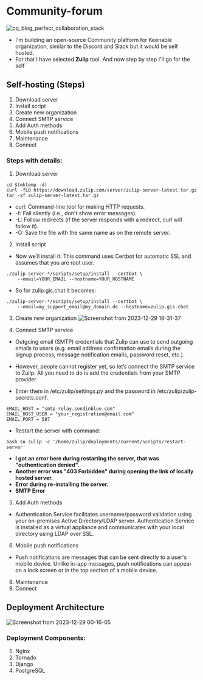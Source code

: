 # Community-forum
![cq_blog_perfect_collaboration_stack](https://github.com/Akshaykumar05/community-forum/assets/114390890/fa4260ac-5c68-46f1-98ea-03f868210f7c)

* I'm building an open-source Community platform for Keenable organization, similar to the Discord and Slack but it would be self hosted.
* For that I have selected **Zulip** tool. And now step by step I'll go for the self

## Self-hosting (Steps)
1. Download server
2. Install script
3. Create new organization
4. Connect SMTP service
5. Add Auth methods
6. Mobile push notifications
7. Maintenance
8. Connect

### Steps with details:
1. Download server

```
cd $(mktemp -d)
curl -fLO https://download.zulip.com/server/zulip-server-latest.tar.gz
tar -xf zulip-server-latest.tar.gz
```

* curl: Command-line tool for making HTTP requests.
* -f: Fail silently (i.e., don't show error messages).
* -L: Follow redirects (if the server responds with a redirect, curl will follow it).
* -O: Save the file with the same name as on the remote server.

2. Install script
* Now we’ll install it. This command uses Certbot for automatic SSL and assumes that you are root user.
```
./zulip-server-*/scripts/setup/install --certbot \
    --email=YOUR_EMAIL --hostname=YOUR_HOSTNAME
```
* So for zulip.gis.chat it becomes:
```
./zulip-server-*/scripts/setup/install --certbot \
    --email=my_support_email@my_domain.de --hostname=zulip.gis.chat
```
   
3. Create new organization
  ![Screenshot from 2023-12-29 18-31-37](https://github.com/Akshaykumar05/community-forum/assets/114390890/74371606-fe75-4714-8fd7-ff2e4cddf2a3)

4. Connect SMTP service
  * Outgoing email (SMTP) credentials that Zulip can use to send outgoing emails to users (e.g. email address confirmation emails during the signup process, message notification emails, password reset, etc.).
  * However, people cannot register yet, so let’s connect the SMTP service to Zulip. All you need to do is add the credentials from your SMTP provider.

* Enter them in /etc/zulip/settings.py and the password in /etc/zulip/zulip-secrets.conf.

```
EMAIL_HOST = "smtp-relay.sendinblue.com"
EMAIL_HOST_USER = "your_registration@email.com"
EMAIL_PORT = 587
```

 * Restart the server with command:

```
bash su zulip -c '/home/zulip/deployments/current/scripts/restart-server'
```
* **I got an error here during restarting the server, that was "outhentication denied".**
* **Another error was "403 Forbidden" during opening the link of locally hosted server.**
* **Error during re-installing the server.**
* **SMTP Error**
  
5. Add Auth methods
  * Authentication Service facilitates username/password validation using your on-premises Active Directory/LDAP server. Authentication Service is installed as a virtual appliance and communicates with your local directory using LDAP over SSL.
    
6. Mobile push notifications
  * Push notifications are messages that can be sent directly to a user's mobile device. Unlike in-app messages, push notifications can appear on a lock screen or in the top section of a mobile device.

8. Maintenance
9. Connect
  

## Deployment Architecture
![Screenshot from 2023-12-29 00-16-05](https://github.com/Akshaykumar05/community-forum/assets/114390890/fb381617-f709-4a66-a32d-fa36bfc119eb)

### Deployment Components:
1. Nginx
2. Tornado
3. Django
4. PostgreSQL
   
